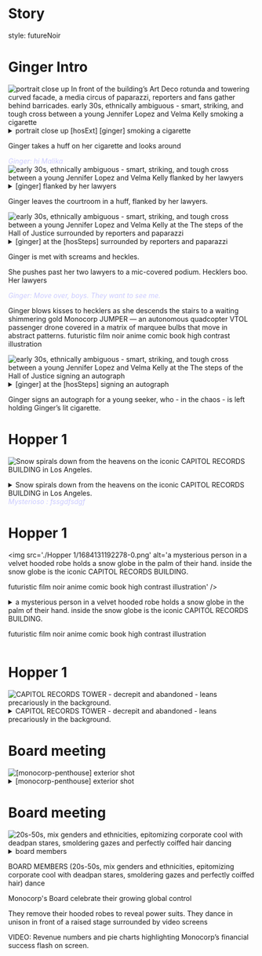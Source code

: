 # Story



<style type="text/css" rel="stylesheet">
  .body {
    background-color: #000000;
  }
  .div {
    color: #FFFFFF;
  }
  .dialog {
    font-style: italic;
    color: #CCCCFF;
  }
  .caption {
    color: #FFFFAA;
    font-style: italic;
  }
  .lyrics {
    text-transform: uppercase;
    color: #ccFFCC;
  }
</style>


style: futureNoir




# Ginger Intro 


<img src='./Ginger Intro/1684131174256-0.png' alt='portrait close up In front of the building’s Art Deco rotunda and towering curved facade, a media circus of paparazzi, reporters and fans gather behind barricades.  early 30s, ethnically ambiguous - smart, striking, and tough cross between a young Jennifer Lopez and Velma Kelly smoking a cigarette' />


<details details >
  <summary>portrait close up [hosExt] [ginger] smoking a cigarette</summary>
  portrait close up In front of the building’s Art Deco rotunda and towering curved facade, a media circus of paparazzi, reporters and fans gather behind barricades.  early 30s, ethnically ambiguous - smart, striking, and tough cross between a young Jennifer Lopez and Velma Kelly smoking a cigarette
</details>


Ginger takes a huff on her cigarette and looks around

<div class='dialog'>Ginger: hi Malika</div>

<img src='./Ginger Intro/1684131177723-0.png' alt='early 30s, ethnically ambiguous - smart, striking, and tough cross between a young Jennifer Lopez and Velma Kelly flanked by her lawyers' />


<details details >
  <summary>[ginger] flanked by her lawyers</summary>
  early 30s, ethnically ambiguous - smart, striking, and tough cross between a young Jennifer Lopez and Velma Kelly flanked by her lawyers
</details>


Ginger leaves the courtroom in a huff, flanked by her lawyers. 

<img src='./Ginger Intro/1684131182367-0.png' alt='early 30s, ethnically ambiguous - smart, striking, and tough cross between a young Jennifer Lopez and Velma Kelly at the The steps of the Hall of Justice surrounded by reporters and paparazzi' />


<details details >
  <summary>[ginger] at the [hosSteps] surrounded by reporters and paparazzi</summary>
  early 30s, ethnically ambiguous - smart, striking, and tough cross between a young Jennifer Lopez and Velma Kelly at the The steps of the Hall of Justice surrounded by reporters and paparazzi
</details>


Ginger is met with screams and heckles. 

She pushes past her two lawyers to a mic-covered podium. Hecklers boo. Her lawyers

<div class='dialog'>Ginger: Move over, boys. They want to see me. </div>

Ginger blows kisses to hecklers as she descends the stairs to a waiting shimmering gold Monocorp JUMPER — an autonomous quadcopter VTOL passenger drone covered in a matrix of marquee bulbs that move in abstract patterns. futuristic film noir anime comic book high contrast illustration

<img src='./Ginger Intro/1684131185743-0.png' alt='early 30s, ethnically ambiguous - smart, striking, and tough cross between a young Jennifer Lopez and Velma Kelly at the The steps of the Hall of Justice signing an autograph' />


<details details >
  <summary>[ginger] at the [hosSteps] signing an autograph</summary>
  early 30s, ethnically ambiguous - smart, striking, and tough cross between a young Jennifer Lopez and Velma Kelly at the The steps of the Hall of Justice signing an autograph
</details>


Ginger signs an autograph for a young seeker, who - in the chaos - is left holding Ginger’s lit cigarette.



# Hopper 1 


<img src='./Hopper 1/1684131189020-0.png' alt='Snow spirals down from the heavens on the iconic CAPITOL RECORDS BUILDING in Los Angeles. 
' />


<details details >
  <summary>Snow spirals down from the heavens on the iconic CAPITOL RECORDS BUILDING in Los Angeles. 
</summary>
  Snow spirals down from the heavens on the iconic CAPITOL RECORDS BUILDING in Los Angeles. 

</details>


<div class='dialog'>Mysterioso : fssgdfsdgf</div>



# Hopper 1 


<img src='./Hopper 1/1684131192278-0.png' alt='a mysterious person in a velvet hooded robe holds a snow globe in the palm of their hand. inside the snow globe is the iconic CAPITOL RECORDS BUILDING.

futuristic film noir anime comic book high contrast illustration' />


<details details >
  <summary>a mysterious person in a velvet hooded robe holds a snow globe in the palm of their hand. inside the snow globe is the iconic CAPITOL RECORDS BUILDING.

futuristic film noir anime comic book high contrast illustration</summary>
  a mysterious person in a velvet hooded robe holds a snow globe in the palm of their hand. inside the snow globe is the iconic CAPITOL RECORDS BUILDING.

futuristic film noir anime comic book high contrast illustration
</details>




# Hopper 1 


<img src='./Hopper 1/1684131198361-0.png' alt='CAPITOL RECORDS TOWER - decrepit and abandoned - leans precariously in the background.' />


<details details >
  <summary>CAPITOL RECORDS TOWER - decrepit and abandoned - leans precariously in the background.</summary>
  CAPITOL RECORDS TOWER - decrepit and abandoned - leans precariously in the background.
</details>




# Board meeting 


<img src='./Board meeting/1684131201727-0.png' alt='[monocorp-penthouse] exterior shot' />


<details details >
  <summary>[monocorp-penthouse] exterior shot</summary>
  [monocorp-penthouse] exterior shot
</details>




# Board meeting 


<img src='./Board meeting/1684131205106-0.png' alt='20s-50s, mix genders and ethnicities, epitomizing corporate cool with deadpan stares, smoldering gazes and perfectly coiffed hair dancing' />


<details details >
  <summary>board members</summary>
  20s-50s, mix genders and ethnicities, epitomizing corporate cool with deadpan stares, smoldering gazes and perfectly coiffed hair dancing
</details>


BOARD MEMBERS (20s-50s, mix genders and ethnicities, epitomizing corporate cool with deadpan stares, smoldering gazes and perfectly coiffed hair) dance

Monocorp's Board celebrate their growing global control

They remove their hooded robes to reveal power suits. They dance in unison in front of a raised stage surrounded by video screens

VIDEO: Revenue numbers and pie charts highlighting Monocorp’s financial success flash on screen.

